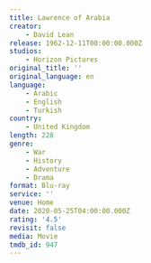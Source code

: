 ```yaml
---
title: Lawrence of Arabia
creator:
    - David Lean
release: 1962-12-11T00:00:00.000Z
studios:
    - Horizon Pictures
original_title: ''
original_language: en
language:
    - Arabic
    - English
    - Turkish
country:
    - United Kingdom
length: 228
genre:
    - War
    - History
    - Adventure
    - Drama
format: Blu-ray
service: ''
venue: Home
date: 2020-05-25T04:00:00.000Z
rating: '4.5'
revisit: false
media: Movie
tmdb_id: 947
---
```



